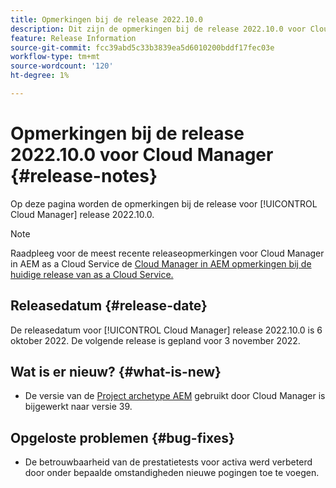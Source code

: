 ```yaml
---
title: Opmerkingen bij de release 2022.10.0
description: Dit zijn de opmerkingen bij de release 2022.10.0 voor Cloud Manager.
feature: Release Information
source-git-commit: fcc39abd5c33b3839ea5d6010200bddf17fec03e
workflow-type: tm+mt
source-wordcount: '120'
ht-degree: 1%

---
```



# Opmerkingen bij de release 2022.10.0 voor Cloud Manager {#release-notes}

Op deze pagina worden de opmerkingen bij de release voor [!UICONTROL Cloud Manager] release 2022.10.0.

>[!NOTE]
>
>Raadpleeg voor de meest recente releaseopmerkingen voor Cloud Manager in AEM as a Cloud Service de [Cloud Manager in AEM opmerkingen bij de huidige release van as a Cloud Service.](https://experienceleague.adobe.com/docs/experience-manager-cloud-service/content/implementing/using-cloud-manager/release-notes-cloud-manager/release-notes-cm-current.html)

## Releasedatum {#release-date}

De releasedatum voor [!UICONTROL Cloud Manager] release 2022.10.0 is 6 oktober 2022. De volgende release is gepland voor 3 november 2022.

## Wat is er nieuw? {#what-is-new}

* De versie van de [Project archetype AEM](https://experienceleague.adobe.com/docs/experience-manager-core-components/using/developing/archetype/overview.html) gebruikt door Cloud Manager is bijgewerkt naar versie 39.

## Opgeloste problemen {#bug-fixes}

* De betrouwbaarheid van de prestatietests voor activa werd verbeterd door onder bepaalde omstandigheden nieuwe pogingen toe te voegen.
